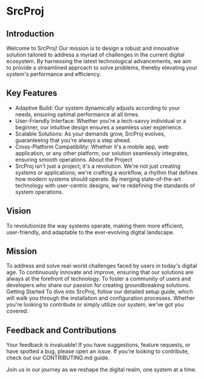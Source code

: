 # SrcProj <br>

## Introduction
Welcome to SrcProj! Our mission is to design a robust and innovative solution tailored to address a myriad of challenges in the current digital ecosystem. By harnessing the latest technological advancements, we aim to provide a streamlined approach to solve problems, thereby elevating your system's performance and efficiency.

## Key Features
- Adaptive Build: Our system dynamically adjusts according to your needs, ensuring optimal performance at all times.
- User-Friendly Interface: Whether you're a tech-savvy individual or a beginner, our intuitive design ensures a seamless user experience.
- Scalable Solutions: As your demands grow, SrcProj evolves, guaranteeing that you're always a step ahead.
- Cross-Platform Compatibility: Whether it's a mobile app, web application, or any other platform, our solution seamlessly integrates, ensuring smooth operations.
About the Project
- SrcProj isn't just a project; it's a revolution. We're not just creating systems or applications; we're crafting a workflow, a rhythm that defines how modern systems should operate. By merging state-of-the-art technology with user-centric designs, we're redefining the standards of system operations.

## Vision
To revolutionize the way systems operate, making them more efficient, user-friendly, and adaptable to the ever-evolving digital landscape.

## Mission
To address and solve real-world challenges faced by users in today's digital age.
To continuously innovate and improve, ensuring that our solutions are always at the forefront of technology.
To foster a community of users and developers who share our passion for creating groundbreaking solutions.
Getting Started
To dive into SrcProj, follow our detailed setup guide, which will walk you through the installation and configuration processes. Whether you're looking to contribute or simply utilize our system, we've got you covered.

## Feedback and Contributions
Your feedback is invaluable! If you have suggestions, feature requests, or have spotted a bug, please open an issue. If you're looking to contribute, check out our CONTRIBUTING.md guide.

Join us in our journey as we reshape the digital realm, one system at a time.
